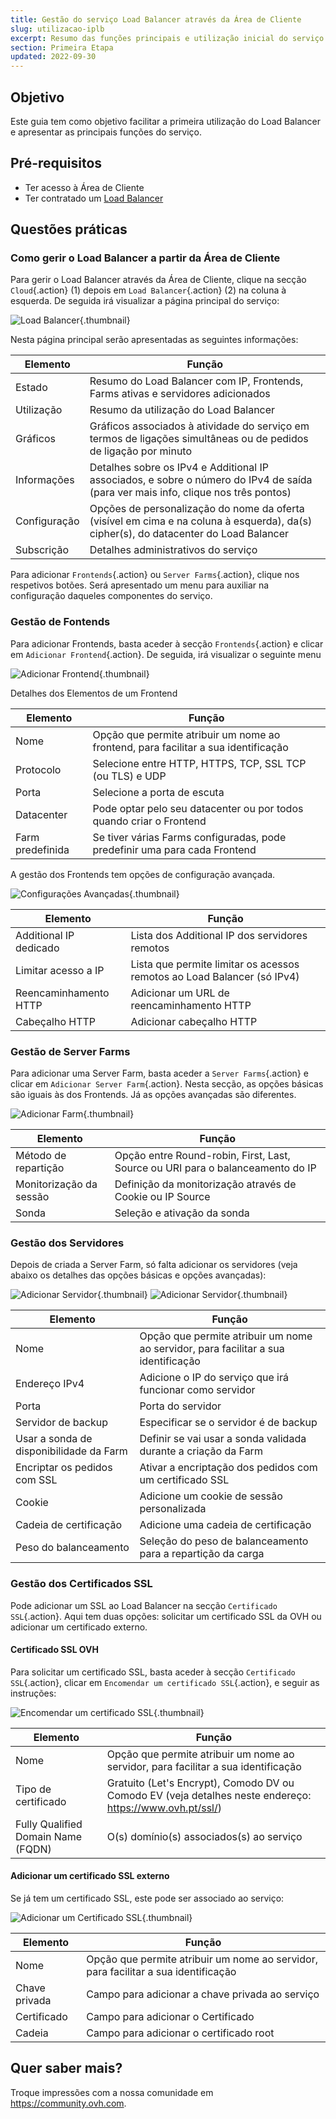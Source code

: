 ```yaml
---
title: Gestão do serviço Load Balancer através da Área de Cliente
slug: utilizacao-iplb
excerpt: Resumo das funções principais e utilização inicial do serviço Load Balancer através da Área de Cliente
section: Primeira Etapa
updated: 2022-09-30
---
```


## Objetivo

Este guia tem como objetivo facilitar a primeira utilização do Load Balancer e apresentar as principais funções do serviço.

## Pré-requisitos

- Ter acesso à Área de Cliente
- Ter contratado um [Load Balancer](https://www.ovh.pt/solucoes/load-balancer/)

## Questões práticas

### Como gerir o Load Balancer a partir da Área de Cliente 

Para gerir o Load Balancer através da Área de Cliente, clique na secção `Cloud`{.action} (1) depois em `Load Balancer`{.action} (2) na coluna à esquerda. De seguida irá visualizar a página principal do serviço: 

![Load Balancer](images/lb_main_page.png){.thumbnail}

Nesta página principal serão apresentadas as seguintes informações:

|Elemento|Função|
|---|---|
|Estado|Resumo do Load Balancer com IP, Frontends, Farms ativas e servidores adicionados|
|Utilização|Resumo da utilização do Load Balancer|
|Gráficos|Gráficos associados à atividade do serviço em termos de ligações simultâneas ou de pedidos de ligação por minuto|
|Informações|Detalhes sobre os IPv4 e Additional IP associados, e sobre o número do IPv4 de saída (para ver mais info, clique nos três pontos)|
|Configuração|Opções de personalização do nome da oferta (visível em cima e na coluna à esquerda), da(s) cipher(s), do datacenter do Load Balancer|
|Subscrição|Detalhes administrativos do serviço|


Para adicionar `Frontends`{.action} ou `Server Farms`{.action}, clique nos respetivos botões. Será apresentado um menu para auxiliar na configuração daqueles componentes do serviço.


### Gestão de Fontends

Para adicionar Frontends, basta aceder à secção `Frontends`{.action} e clicar em `Adicionar Frontend`{.action}. De seguida, irá visualizar o seguinte menu


![Adicionar Frontend](images/add_frontend.png){.thumbnail}

Detalhes dos Elementos de um Frontend


|Elemento|Função|
|---|---|
|Nome|Opção que permite atribuir um nome ao frontend, para facilitar a sua identificação|
|Protocolo|Selecione entre HTTP, HTTPS, TCP, SSL TCP (ou TLS) e UDP|
|Porta|Selecione a porta de escuta|
|Datacenter|Pode optar pelo seu datacenter ou por todos quando criar o Frontend|
|Farm predefinida|Se tiver várias Farms configuradas, pode predefinir uma para cada Frontend|

A gestão dos Frontends tem opções de configuração avançada. 


![Configurações Avançadas](images/advanced_frontend.png){.thumbnail}

|Elemento|Função|
|---|---|
|Additional IP dedicado|Lista dos Additional IP dos servidores remotos|
|Limitar acesso a IP|Lista que permite limitar os acessos remotos ao Load Balancer (só IPv4)|
|Reencaminhamento HTTP|Adicionar um URL de reencaminhamento HTTP|
|Cabeçalho HTTP|Adicionar cabeçalho HTTP|


### Gestão de Server Farms
Para adicionar uma Server Farm, basta aceder a `Server Farms`{.action} e clicar em `Adicionar Server Farm`{.action}. Nesta secção, as opções básicas são iguais às dos Frontends. Já as opções avançadas são diferentes.


![Adicionar Farm](images/advanced_cluster.png){.thumbnail}

|Elemento|Função|
|---|---|
|Método de repartição|Opção entre Round-robin, First, Last, Source ou URI para o balanceamento do IP|
|Monitorização da sessão|Definição da monitorização através de Cookie ou IP Source|
|Sonda|Seleção e ativação da sonda|


### Gestão dos Servidores
Depois de criada a Server Farm, só falta adicionar os servidores (veja abaixo os detalhes das opções básicas e opções avançadas):


![Adicionar Servidor](images/add_server.png){.thumbnail}
![Adicionar Servidor](images/add_server_advanced.png){.thumbnail}


|Elemento|Função|
|---|---|
|Nome|Opção que permite atribuir um nome ao servidor, para facilitar a sua identificação|
|Endereço IPv4|Adicione o IP do serviço que irá funcionar como servidor|
|Porta|Porta do servidor|
|Servidor de backup|Especificar se o servidor é de backup|
|Usar a sonda de disponibilidade da Farm|Definir se vai usar a sonda validada durante a criação da Farm|
|Encriptar os pedidos com SSL|Ativar a encriptação dos pedidos com um certificado SSL|
|Cookie|Adicione um cookie de sessão personalizada|
|Cadeia de certificação|Adicione uma cadeia de certificação|
|Peso do balanceamento|Seleção do peso de balanceamento para a repartição da carga|


### Gestão dos Certificados SSL
Pode adicionar um SSL ao Load Balancer na secção `Certificado SSL`{.action}. Aqui tem duas opções: solicitar um certificado SSL da OVH ou adicionar um certificado externo.

#### Certificado SSL OVH
Para solicitar um certificado SSL, basta aceder à secção `Certificado SSL`{.action}, clicar em `Encomendar um certificado SSL`{.action}, e seguir as instruções:


![Encomendar um certificado SSL](images/ordering_ssl.png){.thumbnail}


|Elemento|Função|
|---|---|
|Nome|Opção que permite atribuir um nome ao servidor, para facilitar a sua identificação|
|Tipo de certificado|Gratuito (Let's Encrypt), Comodo DV ou Comodo EV (veja detalhes neste endereço: https://www.ovh.pt/ssl/)|
|Fully Qualified Domain Name (FQDN)|O(s) domínio(s) associados(s) ao serviço|

#### Adicionar um certificado SSL externo
Se já tem um certificado SSL, este pode ser associado ao serviço:


![Adicionar um Certificado SSL](images/external_ssl.png){.thumbnail}


|Elemento|Função|
|---|---|
|Nome|Opção que permite atribuir um nome ao servidor, para facilitar a sua identificação|
|Chave privada|Campo para adicionar a chave privada ao serviço|
|Certificado|Campo para adicionar o Certificado|
|Cadeia|Campo para adicionar o certificado root|


## Quer saber mais?

Troque impressões com a nossa comunidade em <https://community.ovh.com>.
